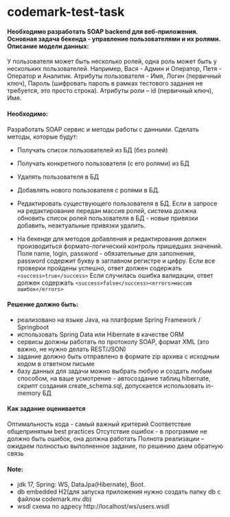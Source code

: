 # codemark-test-task

#### Необходимо разработать SOAP backend для веб-приложения. Основная задача бекенда - управление пользователями и их ролями. Описание модели данных:

У пользователя может быть несколько ролей, одна роль может быть у нескольких пользователей. Например, Вася - Админ и
Оператор, Петя - Оператор и Аналитик. Атрибуты пользователя - Имя, Логин (первичный ключ), Пароль (шифровать пароль в
рамках тестового задания не требуется, это просто строка). Атрибуты роли – id (первичный ключ), Имя.

#### Необходимо:

Разработать SOAP сервис и методы работы с данными. Сделать методы, которые будут:

* Получать список пользователей из БД (без ролей)
* Получать конкретного пользователя (с его ролями) из БД
* Удалять пользователя в БД
* Добавлять нового пользователя с ролями в БД.
* Редактировать существующего пользователя в БД. Если в запросе на редактирование передан массив ролей, система должна
  обновить список ролей пользователя в БД - новые привязки добавить, неактуальные привязки удалить.


* На бекенде для методов добавления и редактирования должен производиться формато-логический контроль пришедших
  значений. Поля name, login, password - обязательные для заполнения, password содержит букву в заглавном регистре и
  цифру. Если все проверки пройдены успешно, ответ должен содержать `<success>true</success>`
  Если случилась ошибка валидации, ответ должен содержать `<success>false</success><errors>массив ошибок</errors>`

#### Решение должно быть:

* реализовано на языке Java, на платформе Spring Framework / Springboot 
* использовать Spring Data или Hibernate в качестве ORM 
* сервисы должны работать по протоколу SOAP, формат XML (это важно, не нужно делать REST/JSON) 
* задание должно быть отправлено в формате zip архива с исходным кодом в ответном письме 
* базу данных для задачи можно выбрать любую и создать любым способом, на ваше усмотрение - автосоздание таблиц hibernate, скрипт создания create_schema.sql, допускается
использовать in-memory БД

#### Как задание оценивается

Оптимальность кода - самый важный критерий Соответствие общепринятым best practices Отсутствие ошибок - в программе не
должно быть ошибок, она должна работать Полнота реализации – ожидаем полностью выполненное задание, по решению даем
обратную связь

#### Note:

* jdk 17, Spring: WS, DataJpa(Hibernate), Boot.
* db embedded H2(для запуска приложения нужно создать папку db с файлом codemark.mv.db)
* wsdl схема по адресу http://localhost/ws/users.wsdl
 